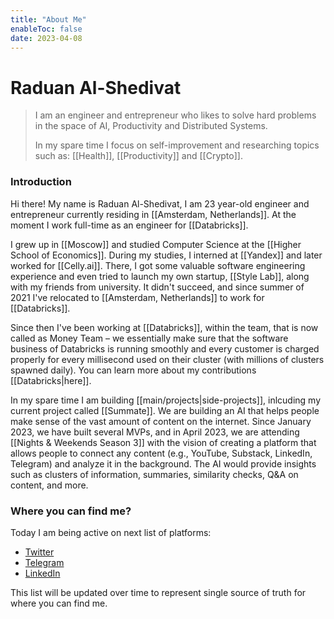 ```yaml
---
title: "About Me"
enableToc: false
date: 2023-04-08
---
```

# Raduan Al-Shedivat
> I am an engineer and entrepreneur who likes to solve hard problems in the space of AI, Productivity and Distributed Systems. 
> 
> In my spare time I focus on self-improvement and researching topics such as: [[Health]], [[Productivity]] and [[Crypto]].
### Introduction
Hi there! My name is Raduan Al-Shedivat, I am 23 year-old engineer and entrepreneur currently residing in [[Amsterdam, Netherlands]]. At the moment I work full-time as an engineer for [[Databricks]].

I grew up in [[Moscow]] and studied Computer Science at the [[Higher School of Economics]].
During my studies, I interned at [[Yandex]] and later worked for [[Celly.ai]]. There, I got some valuable software engineering experience and even tried to launch my own startup, [[Style Lab]], along with my friends from university. It didn't succeed, and since summer of 2021 I've relocated to [[Amsterdam, Netherlands]] to work for [[Databricks]].

Since then I've been working at [[Databricks]], within the team, that is now called as Money Team – we essentially make sure that the software business of Databricks is running smoothly and every customer is charged properly for every millisecond used on their cluster (with millions of clusters spawned daily). You can learn more about my contributions [[Databricks|here]].

In my spare time I am building [[main/projects|side-projects]], inlcuding my current project called [[Summate]]. We are building an AI that helps people make sense of the vast amount of content on the internet. Since January 2023, we have built several MVPs, and in April 2023, we are attending [[Nights & Weekends Season 3]] with the vision of creating a platform that allows people to connect any content (e.g., YouTube, Substack, LinkedIn, Telegram) and analyze it in the background. The AI would provide insights such as clusters of information, summaries, similarity checks, Q&A on content, and more.

### Where you can find me?
Today I am being active on next list of platforms:
- [Twitter](https://twitter.com/0xRaduan)
- [Telegram](https://t.me/notes_by_raduan)
- [LinkedIn](https://linkedin.com/in/0xRaduan)

This list will be updated over time to represent single source of truth for where you can find me.